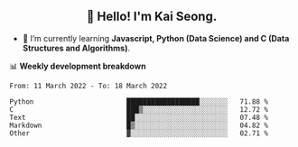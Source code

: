 <h2 align="center" color="blue">👋 Hello! I'm Kai Seong.</h2>   
   

- 🌱 I’m currently learning **Javascript, Python (Data Science) and C (Data Structures and Algorithms)**.  


📊 **Weekly development breakdown**
<!--START_SECTION:waka-->

```text
From: 11 March 2022 - To: 18 March 2022

Python                       ██████████████████░░░░░░░   71.88 %
C                            ███▒░░░░░░░░░░░░░░░░░░░░░   12.72 %
Text                         ██░░░░░░░░░░░░░░░░░░░░░░░   07.48 %
Markdown                     █▒░░░░░░░░░░░░░░░░░░░░░░░   04.82 %
Other                        ▓░░░░░░░░░░░░░░░░░░░░░░░░   02.71 %
```

<!--END_SECTION:waka-->

